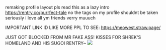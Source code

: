 remaking profile layout pls read this as a lazy intro https://rentry.co/purrfect-tale
no the tags on my profile shouldnt be taken seriously i love all ym friends verry muuuch

IMPORTANT LINK ID LIKE MORE PPL TO SEE: https://meowest.straw.page/

JUST GOT BLOCKED FROM MR FAKE ASS! KISSES FOR SHREK'S HOMELAND AND HIS SUGOI RENTRY~ ![](https://i.postimg.cc/1tg2BkvL/image.png)
